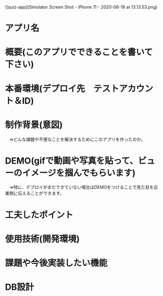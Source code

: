 ![quiz-app](Simulator Screen Shot - iPhone 11 - 2020-06-18 at 13.13.53.png)

# アプリ名
# 概要(このアプリでできることを書いて下さい)
# 本番環境(デプロイ先　テストアカウント＆ID)
# 制作背景(意図)
　⇒どんな課題や不便なことを解決するためにこのアプリを作ったのか。
# DEMO(gifで動画や写真を貼って、ビューのイメージを掴んでもらいます)
　⇒特に、デプロイがまだできていない場合はDEMOをつけることで見た目を企業側に伝えることができます。
# 工夫したポイント
# 使用技術(開発環境)
# 課題や今後実装したい機能
# DB設計
